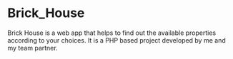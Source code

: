 # Brick_House
Brick House is a web app that helps to find out the available properties according to your choices. It is a PHP based project developed by me and my team partner.


